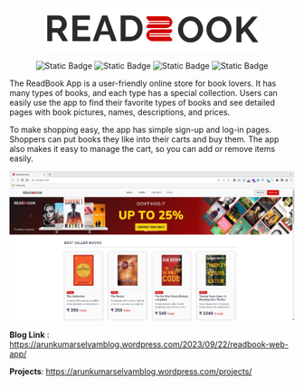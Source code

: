 
<span style="display:block;text-align:center;">![readbooklogo.svg](static%2Fpublic%2Fimages%2Freadbooklogo.svg)</span>

<span style="display:block;text-align:center;">![Static Badge](https://img.shields.io/badge/Python-3.10.12-ffdc53)
![Static Badge](https://img.shields.io/badge/Django-4.2.5-darkgreen)
![Static Badge](https://img.shields.io/badge/Bootstrap-v5.3.2-%237430f9)
![Static Badge](https://img.shields.io/badge/PostgreSQL-15.4-%2332668f)</span>

The ReadBook App is a user-friendly online store for book lovers. It has many types of books, and each type has a special collection. Users can easily use the app to find their favorite types of books and see detailed pages with book pictures, names, descriptions, and prices.

To make shopping easy, the app has simple sign-up and log-in pages. Shoppers can put books they like into their carts and buy them. The app also makes it easy to manage the cart, so you can add or remove items easily.

![ReadBook Image](image.png)

__Blog Link__ : https://arunkumarselvamblog.wordpress.com/2023/09/22/readbook-web-app/

__Projects__: https://arunkumarselvamblog.wordpress.com/projects/

